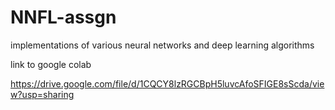 # NNFL-assgn
implementations of various neural networks and deep learning algorithms

link to google colab

https://drive.google.com/file/d/1CQCY8lzRGCBpH5luvcAfoSFIGE8sScda/view?usp=sharing
